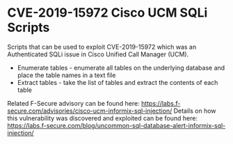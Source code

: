 # CVE-2019-15972 Cisco UCM SQLi Scripts
Scripts that can be used to exploit CVE-2019-15972 which was an Authenticated SQLi issue in Cisco Unified Call Manager (UCM).

* Enumerate tables - enumerate all tables on the underlying database and place the table names in a text file
* Extract tables - take the list of tables and extract the contents of each table

Related F-Secure advisory can be found here: https://labs.f-secure.com/advisories/cisco-ucm-informix-sql-injection/
Details on how this vulnerability was discovered and exploited can be found here: https://labs.f-secure.com/blog/uncommon-sql-database-alert-informix-sql-injection/
